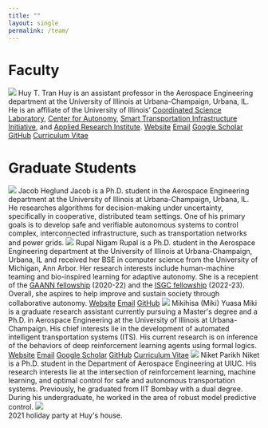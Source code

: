 ```yaml
---
title: ""
layout: single
permalink: /team/
---
```


# Faculty

<figure-team>
    <img src="{{ site.url }}{{ site.baseurl }}/assets/images/huy.jpg">
    <figcaption-team>
        <span class="name">Huy T. Tran</span>
        <span class="info">
            Huy is an assistant professor in the Aerospace Engineering department at the University of Illinois at Urbana-Champaign, Urbana, IL. He is an affiliate of the University of Illinois’ <a href="https://csl.illinois.edu/">Coordinated Science Laboratory</a>, <a href="https://autonomy.illinois.edu">Center for Autonomy</a>, <a href="https://stii.illinois.edu/">Smart Transportation Infrastructure Initiative</a>, and <a href="https://appliedresearch.illinois.edu/">Applied Research Institute</a>.
        </span>
        <!-- remove logos if not needed -->
        <span class="logo"><i class="fas fa-fw fa-link"></i> <a href="http://huytrtran.github.io">Website</a></span>
        <span class="logo"><i class="fas fa-fw fa-envelope-square"></i> <a href="mailto:huytran1@illinois.edu">Email</a></span>
        <span class="logo"><i class="fa fa-graduation-cap"></i> <a href="https://scholar.google.com/citations?user=TgaPukcAAAAJ&hl=en">Google Scholar</a></span>
        <span class="logo"><i class="fab fa-fw fa-github"></i> <a href="https://github.com/huytrtran">GitHub</a></span>
        <span class="logo"><i class="fas fa-fw fa-file-alt"></i> <a href="{{ site.url }}{{ site.baseurl }}/assets/pdfs/huy-cv.pdf">Curriculum Vitae</a></span>
    </figcaption-team>
</figure-team>

# Graduate Students

<figure-team>
    <img src="{{ site.url }}{{ site.baseurl }}/assets/images/jacob.jpg">
    <figcaption-team>
        <span class="name">Jacob Heglund</span>
        <span class="info">
            Jacob is a Ph.D. student in the Aerospace Engineering department at the University of Illinois at Urbana-Champaign, Urbana, IL. He researches algorithms for decision-making under uncertainty, specifically in cooperative, distributed team settings. One of his primary goals is to develop safe and verifiable autonomous systems to control complex, interconnected infrastructure, such as transportation networks and power grids.
        </span>
    </figcaption-team>
</figure-team>

<figure-team>
    <img src="{{ site.url }}{{ site.baseurl }}/assets/images/rupal.jpg">
    <figcaption-team>
        <span class="name">Rupal Nigam</span>
        <span class="info">
            Rupal is a Ph.D. student in the Aerospace Engineering department at the University of Illinois at Urbana-Champaign, Urbana, IL and received her BSE in computer science from the University of Michigan, Ann Arbor. Her research interests include human-machine teaming and bio-inspired learning for adaptive autonomy. She is a recepient of the <a href="https://www2.ed.gov/programs/gaann/index.html">GAANN fellowship</a> (2020-22) and the <a href="https://isgc.aerospace.illinois.edu/fellowship-information/">ISGC fellowship</a> (2022-23). Overall, she aspires to help improve and sustain society through collaborative autonomy.
        </span>
        <span class="logo"><i class="fas fa-fw fa-link"></i> <a href="www.rupalnigam.com">Website</a></span>
        <span class="logo"><i class="fas fa-fw fa-envelope-square"></i> <a href="mailto:rupaln2@illinois.edu">Email</a></span>
        <span class="logo"><i class="fab fa-fw fa-github"></i> <a href="https://github.com/apurl1">GitHub</a></span>
    </figcaption-team>
</figure-team>

<figure-team>
    <img src="{{ site.url }}{{ site.baseurl }}/assets/images/miki.jpg">
    <figcaption-team>
        <span class="name">Mikihisa (Miki) Yuasa</span>
        <span class="info">
            Miki is a graduate research assistant currently pursuing a Master's degree and a Ph.D. in Aerospace Engineering at the University of Illinois at Urbana-Champaign. His chief interests lie in the development of automated intelligent transportation systems (ITS). His current research is on inference of the behaviors of deep reinforcement learning agents using formal logics.
        </span>
        <!-- remove logos if not needed -->
        <span class="logo"><i class="fas fa-fw fa-link"></i> <a href="https://miki-yuasa.github.io/">Website</a></span>
        <span class="logo"><i class="fas fa-fw fa-envelope-square"></i> <a href="mailto:myuasa2@illinois.edu">Email</a></span>
        <span class="logo"><i class="fa fa-graduation-cap"></i> <a href="https://scholar.google.com/citations?user=NiRKTWkAAAAJ&hl=en">Google Scholar</a></span>
        <span class="logo"><i class="fab fa-fw fa-github"></i> <a href="https://github.com/miki-yuasa">GitHub</a></span>
        <span class="logo"><i class="fas fa-fw fa-file-alt"></i> <a href="https://miki-yuasa.github.io/CV_Mikihisa_Yuasa.pdf">Curriculum Vitae</a></span>
    </figcaption-team>
</figure-team>

<figure-team>
    <img src="{{ site.url }}{{ site.baseurl }}/assets/images/niket.png">
    <figcaption-team>
        <span class="name">Niket Parikh</span>
        <span class="info">
            Niket is a Ph.D. student in the Department of Aerospace Engineering at UIUC. His research interests lie at the intersection of reinforcement learning, machine learning, and optimal control for safe and autonomous transportation systems. Previously, he graduated from IIT Bombay with a dual degree. During his undergraduate, he worked in the area of robust model predictive control.
        </span>
    </figcaption-team>
</figure-team>

<!-- # Undergraduate Students -->

<figure-full-caption>
	<a href="{{ site.url }}{{ site.baseurl }}/assets/images/2021-holiday.jpg"><img src="{{ site.url }}{{ site.baseurl }}/assets/images/2021-holiday.jpg"></a>
	<figcaption>2021 holiday party at Huy's house.</figcaption>
</figure-full-caption>
